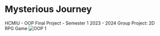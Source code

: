 # Mysterious Journey 
HCMIU - OOP Final Project - Semester 1 2023 - 2024
Group Project: 2D RPG Game
![OOP 1](https://github.com/ctin2004/OOP_lab/assets/134122434/f81a2e07-9412-4f1e-bc91-2274f6585c32)
